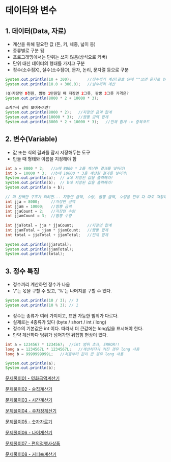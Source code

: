 # 데이터와 변수
  
## 1. 데이터(Data, 자료)
- 계산을 위해 필요한 값 (돈, 키, 체중, 넓이 등)
- 종류별로 구분 됨
- 프로그래밍에서는 단위는 쓰지 않음(상식으로 커버)
- 단위 대신 데이터의 형태를 가지고 구분
- 정수(소수점X), 실수(소수점O), 문자, 논리, 문자열 등으로 구분

```java
System.out.println(10 + 300);		//정수끼리 계산(괄호 안에 ""쓰면 문자로 인식)
System.out.println(10.0 + 300.0);	//실수끼리 계산

(Q)자장면 8천원, 짬뽕 1만원일 때 자장면 2그릇, 짬뽕 3그릇 가격은?
System.out.println(8000 * 2 + 10000 * 3);
		
소계까지 같이 보여주려면?
System.out.println(8000 * 2);	//자장면 금액 합계
System.out.println(10000 * 3);	//짬뽕 금액 합계
System.out.println(8000 * 2 + 10000 * 3);	//전체 합계 -> 중복코드
```

## 2. 변수(Variable)
- 값 또는 식의 결과를 잠시 저장해두는 도구
- 만들 때 형태와 이름을 지정해야 함

```java
int a = 8000 * 2;	//a에 8000 * 2를 계산한 결과를 넣어라!
int b = 10000 * 3;	//b에 10000 * 3을 계산한 결과를 넣어라!
System.out.println(a);	// a에 저장된 값을 출력해라!
System.out.println(b);	// b에 저장된 값을 출력해라!
System.out.println(a + b);
		
// 더 완벽한 구조가 되려면... 자장면 금액, 수량, 짬뽕 금액, 수량을 전부 다 따로 저장해야 함
int jja = 8000;		//자장면 금액
int jjam = 10000;	//짬뽕 금액
int jjaCount = 2;	//자장면 수량
int jjamCount = 3;	//짬뽕 수량	
		
int jjaTotal = jja * jjaCount;		//자장면 합계
int jjamTotal = jjam * jjamCount;	//짬뽕 합계
int total = jjaTotal + jjamTotal;	//전체 합계	
		
System.out.println(jjaTotal);
System.out.println(jjamTotal);
System.out.println(total);
```

## 3. 정수 특징
- 정수끼리 계산하면 정수가 나옴
- '/'는 몫을 구할 수 있고, '%'는 나머지를 구할 수 있다.

```java
System.out.println(10 / 3);	// 3
System.out.println(10 % 3);	// 1
```
		 	
- 정수는 종류가 여러 가지이고, 표현 가능한 범위가 다르다.
- 실제로는 4종류가 있다 (byte / short / int / long) 
- 정수의 기본값은 int 이다. 따라서 더 큰값에는 long임을 표시해야 한다. 
- 만약 계산하다 범위가 넘어가면 뒤집힘 현상이 있다.

```java
int a = 1234567 * 1234567;	//int 범위 초과, ERROR!!
long a = 1234567L * 1234567L;	//계산하다가 커진 경우 long 사용
long b = 9999999999L;	//처음부터 값이 큰 경우 long 사용

System.out.println(a);
System.out.println(b);
```
	

[문제풀이01 - 영화금액계산기](https://github.com/wooinp92/kh14/blob/main/day02/src/data/Test03%EC%98%81%ED%99%94%EA%B8%88%EC%95%A1%EA%B3%84%EC%82%B0%EA%B8%B0.java)

[문제풀이02 - 술집계산기](https://github.com/wooinp92/kh14/blob/main/day02/src/data/Test04%EC%88%A0%EC%A7%91%EA%B3%84%EC%82%B0%EA%B8%B0.java)

[문제풀이03 - 시간계산기](https://github.com/wooinp92/kh14/blob/main/day02/src/data/Test06%EC%8B%9C%EA%B0%84%EA%B3%84%EC%82%B0%EA%B8%B02.java)

[문제풀이04 - 주차장계산기](https://github.com/wooinp92/kh14/blob/main/day02/src/data/Test07%EC%A3%BC%EC%B0%A8%EC%9E%A5%EA%B3%84%EC%82%B0%EA%B8%B0.java)

[문제풀이05 - 숫자자르기](https://github.com/wooinp92/kh14/blob/main/day02/src/data/Test08%EC%88%AB%EC%9E%90%EC%9E%90%EB%A5%B4%EA%B8%B0.java)

[문제풀이06 - 나이계산기](https://github.com/wooinp92/kh14/blob/main/day02/src/data/Test09%EB%82%98%EC%9D%B4%EA%B3%84%EC%82%B0%EA%B8%B0.java)

[문제풀이07 - 편의점행사상품](https://github.com/wooinp92/kh14/blob/main/day02/src/data/Test10%ED%8E%B8%EC%9D%98%EC%A0%90%ED%96%89%EC%82%AC%EC%83%81%ED%92%88.java)

[문제풀이08 - 커피숍계산기](https://github.com/wooinp92/kh14/blob/main/day02/src/data/Test11%EC%BB%A4%ED%94%BC%EC%88%8D%EA%B3%84%EC%82%B0%EA%B8%B0.java)
